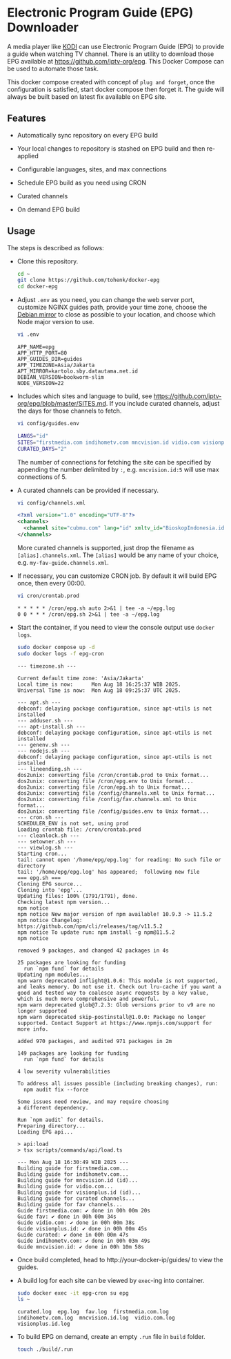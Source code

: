 # Electronic Program Guide (EPG) Downloader

A media player like [KODI](https://kodi.tv) can use Electronic Program Guide
(EPG) to provide a guide when watching TV channel. There is an utility to
download those EPG available at https://github.com/iptv-org/epg. This Docker
Compose can be used to automate those task.

This docker compose created with concept of `plug and forget`, once the configuration
is satisfied, start docker compose then forget it. The guide will always be built
based on latest fix available on EPG site.

## Features

* Automatically sync repository on every EPG build

* Your local changes to repository is stashed on EPG build and then re-applied

* Configurable languages, sites, and max connections

* Schedule EPG build as you need using CRON

* Curated channels

* On demand EPG build

## Usage

The steps is described as follows:

* Clone this repository.

  ```sh
  cd ~
  git clone https://github.com/tohenk/docker-epg
  cd docker-epg
  ```

* Adjust `.env` as you need, you can change the web server port, customize NGINX guides
  path, provide your time zone, choose the [Debian mirror](https://www.debian.org/mirror/list)
  to close as possible to your location, and choose which Node major version to use.

  ```sh
  vi .env
  ```

  ```
  APP_NAME=epg
  APP_HTTP_PORT=80
  APP_GUIDES_DIR=guides
  APP_TIMEZONE=Asia/Jakarta
  APT_MIRROR=kartolo.sby.datautama.net.id
  DEBIAN_VERSION=bookworm-slim
  NODE_VERSION=22
  ```

* Includes which sites and language to build, see https://github.com/iptv-org/epg/blob/master/SITES.md.
  If you include curated channels, adjust the days for those channels to fetch.

  ```sh
  vi config/guides.env
  ```

  ```sh
  LANGS="id"
  SITES="firstmedia.com indihometv.com mncvision.id vidio.com visionplus.id"
  CURATED_DAYS="2"
  ```

  The number of connections for fetching the site can be specified by appending the
  number delimited by `:`, e.g. `mncvision.id:5` will use max connections of 5.

* A curated channels can be provided if necessary.

  ```sh
  vi config/channels.xml
  ```

  ```xml
  <?xml version="1.0" encoding="UTF-8"?>
  <channels>
    <channel site="cubmu.com" lang="id" xmltv_id="BioskopIndonesia.id" site_id="4028c68574537fcd0174be26e4325724">Bioskop Indonesia</channel>
  </channels>
  ```

  More curated channels is supported, just drop the filename as `[alias].channels.xml`.
  The `[alias]` would be any name of your choice, e.g. `my-fav-guide.channels.xml`.

* If necessary, you can customize CRON job. By default it will build EPG once, then every 00:00.

  ```sh
  vi cron/crontab.prod
  ```

  ```
  * * * * * /cron/epg.sh auto 2>&1 | tee -a ~/epg.log
  0 0 * * * /cron/epg.sh 2>&1 | tee -a ~/epg.log
  ```

* Start the container, if you need to view the console output use `docker logs`.

  ```sh
  sudo docker compose up -d
  sudo docker logs -f epg-cron
  ```

  ```
  --- timezone.sh ---

  Current default time zone: 'Asia/Jakarta'
  Local time is now:      Mon Aug 18 16:25:37 WIB 2025.
  Universal Time is now:  Mon Aug 18 09:25:37 UTC 2025.

  --- apt.sh ---
  debconf: delaying package configuration, since apt-utils is not installed
  --- adduser.sh ---
  --- apt-install.sh ---
  debconf: delaying package configuration, since apt-utils is not installed
  --- genenv.sh ---
  --- nodejs.sh ---
  debconf: delaying package configuration, since apt-utils is not installed
  --- lineending.sh ---
  dos2unix: converting file /cron/crontab.prod to Unix format...
  dos2unix: converting file /cron/epg.env to Unix format...
  dos2unix: converting file /cron/epg.sh to Unix format...
  dos2unix: converting file /config/channels.xml to Unix format...
  dos2unix: converting file /config/fav.channels.xml to Unix format...
  dos2unix: converting file /config/guides.env to Unix format...
  --- cron.sh ---
  SCHEDULER_ENV is not set, using prod
  Loading crontab file: /cron/crontab.prod
  --- cleanlock.sh ---
  --- setowner.sh ---
  --- viewlog.sh ---
  Starting cron...
  tail: cannot open '/home/epg/epg.log' for reading: No such file or directory
  tail: '/home/epg/epg.log' has appeared;  following new file
  === epg.sh ===
  Cloning EPG source...
  Cloning into 'epg'...
  Updating files: 100% (1791/1791), done.
  Checking latest npm version...
  npm notice
  npm notice New major version of npm available! 10.9.3 -> 11.5.2
  npm notice Changelog: https://github.com/npm/cli/releases/tag/v11.5.2
  npm notice To update run: npm install -g npm@11.5.2
  npm notice

  removed 9 packages, and changed 42 packages in 4s

  25 packages are looking for funding
    run `npm fund` for details
  Updating npm modules...
  npm warn deprecated inflight@1.0.6: This module is not supported, and leaks memory. Do not use it. Check out lru-cache if you want a good and tested way to coalesce async requests by a key value, which is much more comprehensive and powerful.
  npm warn deprecated glob@7.2.3: Glob versions prior to v9 are no longer supported
  npm warn deprecated skip-postinstall@1.0.0: Package no longer supported. Contact Support at https://www.npmjs.com/support for more info.

  added 970 packages, and audited 971 packages in 2m

  149 packages are looking for funding
    run `npm fund` for details

  4 low severity vulnerabilities

  To address all issues possible (including breaking changes), run:
    npm audit fix --force

  Some issues need review, and may require choosing
  a different dependency.

  Run `npm audit` for details.
  Preparing directory...
  Loading EPG api...

  > api:load
  > tsx scripts/commands/api/load.ts

  --- Mon Aug 18 16:30:49 WIB 2025 ---
  Building guide for firstmedia.com...
  Building guide for indihometv.com...
  Building guide for mncvision.id (id)...
  Building guide for vidio.com...
  Building guide for visionplus.id (id)...
  Building guide for curated channels...
  Building guide for fav channels...
  Guide firstmedia.com: ✔ done in 00h 00m 20s
  Guide fav: ✔ done in 00h 00m 34s
  Guide vidio.com: ✔ done in 00h 00m 38s
  Guide visionplus.id: ✔ done in 00h 00m 45s
  Guide curated: ✔ done in 00h 00m 47s
  Guide indihometv.com: ✔ done in 00h 03m 49s
  Guide mncvision.id: ✔ done in 00h 10m 58s
  ```

* Once build completed, head to http://your-docker-ip/guides/ to view the guides.

* A build log for each site can be viewed by `exec`-ing into container.

  ```sh
  sudo docker exec -it epg-cron su epg
  ls ~
  ```

  ```
  curated.log  epg.log  fav.log  firstmedia.com.log  indihometv.com.log  mncvision.id.log  vidio.com.log  visionplus.id.log
  ```

* To build EPG on demand, create an empty `.run` file in `build` folder.

  ```sh
  touch ./build/.run
  ```